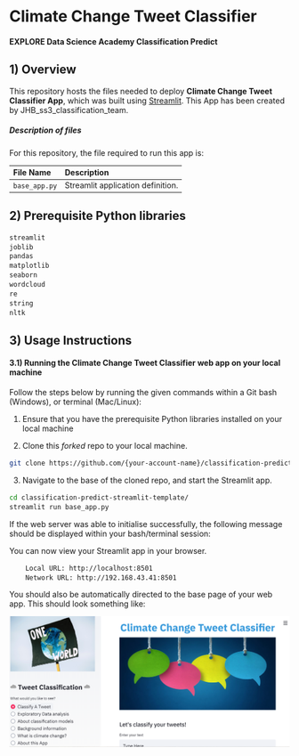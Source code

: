 # Climate Change Tweet Classifier
#### EXPLORE Data Science Academy Classification Predict

## 1) Overview

This repository hosts the files needed to deploy **Climate Change Tweet Classifier App**, which was built using [Streamlit](https://www.streamlit.io/). This App has been created by JHB_ss3_classification_team.

##### Description of files

For this repository, the file required to run this app is:

| File Name              | Description                       |
| :--------------------- | :--------------------             |
| `base_app.py`          | Streamlit application definition. |

## 2) Prerequisite Python libraries

```python
streamlit
joblib
pandas
matplotlib
seaborn
wordcloud
re 
string
nltk
```

## 3) Usage Instructions

#### 3.1) Running the **Climate Change Tweet Classifier** web app on your local machine

Follow the steps below by running the given commands within a Git bash (Windows), or terminal (Mac/Linux):

 1. Ensure that you have the prerequisite Python libraries installed on your local machine

 2. Clone this *forked* repo to your local machine.

 ```bash
 git clone https://github.com/{your-account-name}/classification-predict-streamlit-template.git
 ```  

 3. Navigate to the base of the cloned repo, and start the Streamlit app.

 ```bash
 cd classification-predict-streamlit-template/
 streamlit run base_app.py
 ```

 If the web server was able to initialise successfully, the following message should be displayed within your bash/terminal session:

  You can now view your Streamlit app in your browser.

```bash
    Local URL: http://localhost:8501
    Network URL: http://192.168.43.41:8501
```

You should also be automatically directed to the base page of your web app. This should look something like:

![Streamlit base page](resources/imgs/landing.PNG)
